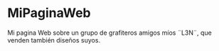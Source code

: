 # MiPaginaWeb
Mi pagina Web sobre un grupo de grafiteros amigos míos ¨L3N¨, que venden también diseños suyos.
